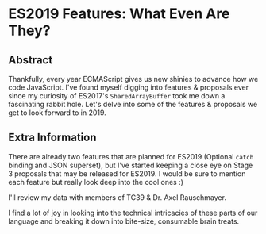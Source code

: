 # ES2019 Features: What Even Are They?

## Abstract
Thankfully, every year ECMAScript gives us new shinies to advance how we code JavaScript. I've found myself digging into features & proposals ever since my curiosity of ES2017's `SharedArrayBuffer` took me down a fascinating rabbit hole. Let's delve into some of the features & proposals we get to look forward to in 2019.

## Extra Information
There are already two features that are planned for ES2019 (Optional `catch` binding and JSON superset), but I've started keeping a close eye on Stage 3 proposals that may be released for ES2019. I would be sure to mention each feature but really look deep into the cool ones :)

I'll review my data with members of TC39 & Dr. Axel Rauschmayer.

I find a lot of joy in looking into the technical intricacies of these parts of our language and breaking it down into bite-size, consumable brain treats.
